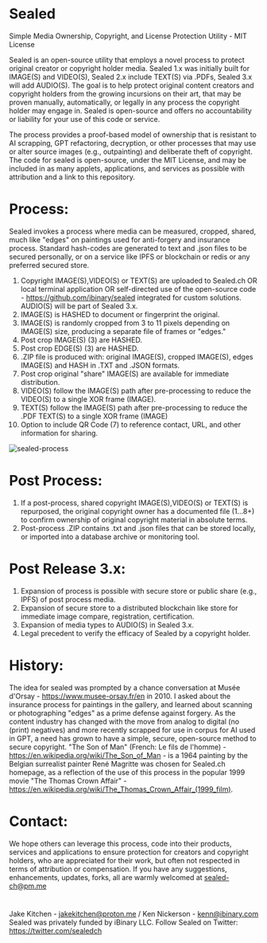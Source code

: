 # Sealed
Simple Media Ownership, Copyright, and License Protection Utility - MIT License

Sealed is an open-source utility that employs a novel process to protect original creator or copyright holder media. Sealed 1.x was initially built for IMAGE(S) and VIDEO(S), Sealed 2.x include TEXT(S) via .PDFs, Sealed 3.x will add AUDIO(S). The goal is to help protect original content creators and copyright holders from the growing incursions on their art, that may be proven manually, automatically, or legally in any process the copyright holder may engage in. Sealed is open-source and offers no accountability or liability for your use of this code or service.

The process provides a proof-based model of ownership that is resistant to AI scrapping, GPT refactoring, decryption, or other processes that may use or alter source images (e.g., outpainting) and deliberate theft of copyright. The code for sealed is open-source, under the MIT License, and may be included in as many applets, applications, and services as possible with attribution and a link to this repository.
# Process:
Sealed invokes a process where media can be measured, cropped, shared, much like "edges" on paintings used for anti-forgery and insurance process. Standard hash-codes are generated to text and .json files to be secured personally, or on a service like IPFS or blockchain or redis or any preferred secured store.

1. Copyright IMAGE(S),VIDEO(S) or TEXT(S) are uploaded to Sealed.ch OR local terminal application OR self-directed use of the open-source code - https://github.com/ibinary/sealed integrated for custom solutions. AUDIO(S) will be part of Sealed 3.x.
2. IMAGE(S) is HASHED to document or fingerprint the original.
3. IMAGE(S) is randomly cropped from 3 to 11 pixels depending on IMAGE(S) size, producing a separate file of frames or "edges."
4. Post crop IMAGE(S) (3) are HASHED.
5. Post crop EDGE(S) (3) are HASHED.
6. .ZIP file is produced with: original IMAGE(S), cropped IMAGE(S), edges IMAGE(S) and HASH in .TXT and .JSON formats.
7. Post crop original "share" IMAGE(S) are available for immediate distribution.
8. VIDEO(S) follow the IMAGE(S) path after pre-processing to reduce the VIDEO(S) to a single XOR frame (IMAGE).
9. TEXT(S) follow the IMAGE(S) path after pre-processing to reduce the .PDF TEXT(S) to a single XOR frame (IMAGE)
10. Option to include QR Code (7) to reference contact, URL, and other information for sharing.

![sealed-process](https://github.com/ibinary/sealed/assets/86942/868fc0a0-7617-4e36-8e77-2234c8e044da)

# Post Process:
1. If a post-process, shared copyright IMAGE(S),VIDEO(S) or TEXT(S) is repurposed, the original copyright owner has a documented file (1…8+) to confirm ownership of original copyright material in absolute terms.
2. Post-process .ZIP contains .txt and .json files that can be stored locally, or imported into a database archive or monitoring tool.
# Post Release 3.x:
1. Expansion of process is possible with secure store or public share (e.g., IPFS) of post process media.
2. Expansion of secure store to a distributed blockchain like store for immediate image compare, registration, certification.
3. Expansion of media types to AUDIO(S) in Sealed 3.x.
4. Legal precedent to verify the efficacy of Sealed by a copyright holder.
# History:
The idea for sealed was prompted by a chance conversation at Musée d'Orsay - https://www.musee-orsay.fr/en in 2010. I asked about the insurance process for paintings in the gallery, and learned about scanning or photographing "edges" as a prime defense against forgery. As the content industry has changed with the move from analog to digital (no (print) negatives) and more recently scrapped for use in corpus for AI used in GPT, a need has grown to have a simple, secure, open-source method to secure copyright.
"The Son of Man" (French: Le fils de l'homme) - https://en.wikipedia.org/wiki/The_Son_of_Man - is a 1964 painting by the Belgian surrealist painter René Magritte was chosen for Sealed.ch homepage, as a reflection of the use of this process in the popular 1999 movie "The Thomas Crown Affair" - https://en.wikipedia.org/wiki/The_Thomas_Crown_Affair_(1999_film).
# Contact:
We hope others can leverage this process, code into their products, services and applications to ensure protection for creators and copyright holders, who are appreciated for their work, but often not respected in terms of attribution or compensation. If you have any suggestions, enhancements, updates, forks, all are warmly welcomed at sealed-ch@pm.me
#
Jake Kitchen - jakekitchen@proton.me / Ken Nickerson - kenn@ibinary.com
Sealed was privately funded by iBinary LLC. Follow Sealed on Twitter: https://twitter.com/sealedch
